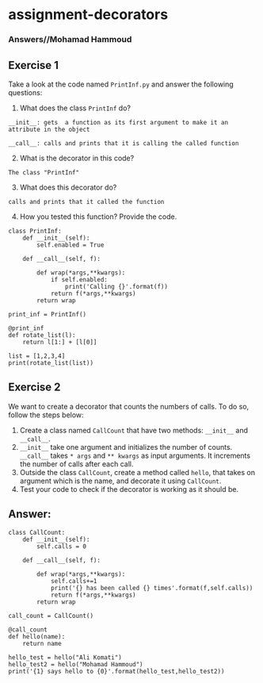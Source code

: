 # assignment-decorators

### Answers//Mohamad Hammoud

## Exercise 1

Take a look at the code named ``PrintInf.py`` and answer the following questions:

1. What does the class ``PrintInf`` do?
```
__init__: gets  a function as its first argument to make it an attribute in the object

__call__: calls and prints that it is calling the called function
```
2. What is the decorator in this code?
```
The class "PrintInf"
```
3. What does this decorator do?
```
calls and prints that it called the function
```
4. How you tested this function? Provide the code.
```
class PrintInf:
    def __init__(self):
        self.enabled = True

    def __call__(self, f):
       
        def wrap(*args,**kwargs):
            if self.enabled:
                print('Calling {}'.format(f))
            return f(*args,**kwargs)
        return wrap

print_inf = PrintInf()

@print_inf
def rotate_list(l):
    return l[1:] + [l[0]]

list = [1,2,3,4]
print(rotate_list(list))

```

## Exercise 2

We want to create a decorator that counts the numbers of calls. To do so, follow the steps below:

1. Create a class named ``CallCount`` that have two methods: ``__init__`` and ``__call__``.
2. ``__init__`` take one argument and initializes the number of counts. ``__call__`` takes ``* args`` and ``** kwargs`` as input arguments. It increments the number of calls after each call.
3. Outside the class ``CallCount``, create a method called ``hello``, that takes on argument which is the name, and decorate it using ``CallCount``.
4. Test your code to check if the decorator is working as it should be.

## Answer:
```
class CallCount:
	def __init__(self):
		self.calls = 0

	def __call__(self, f):

		def wrap(*args,**kwargs):
			self.calls+=1
			print('{} has been called {} times'.format(f,self.calls))
			return f(*args,**kwargs)
		return wrap

call_count = CallCount()

@call_count
def hello(name):
	return name

hello_test = hello("Ali Komati")
hello_test2 = hello("Mohamad Hammoud")
print('{1} says hello to {0}'.format(hello_test,hello_test2))
```
